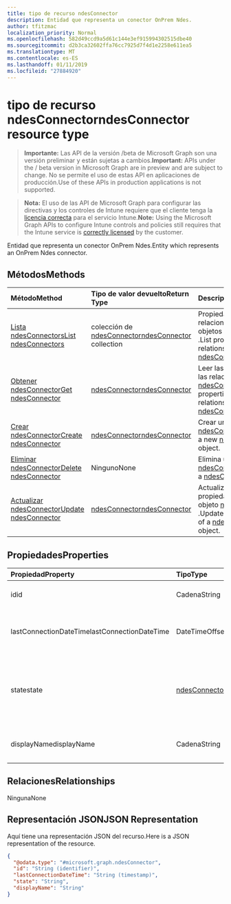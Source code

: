 ```yaml
---
title: tipo de recurso ndesConnector
description: Entidad que representa un conector OnPrem Ndes.
author: tfitzmac
localization_priority: Normal
ms.openlocfilehash: 582d49ccd9a5d61c144e3ef915994302515dbe40
ms.sourcegitcommit: d2b3ca32602ffa76cc7925d7f4d1e2258e611ea5
ms.translationtype: MT
ms.contentlocale: es-ES
ms.lasthandoff: 01/11/2019
ms.locfileid: "27884920"
---
```

# <a name="ndesconnector-resource-type"></a><span data-ttu-id="52604-103">tipo de recurso ndesConnector</span><span class="sxs-lookup"><span data-stu-id="52604-103">ndesConnector resource type</span></span>

> <span data-ttu-id="52604-104">**Importante:** Las API de la versión /beta de Microsoft Graph son una versión preliminar y están sujetas a cambios.</span><span class="sxs-lookup"><span data-stu-id="52604-104">**Important:** APIs under the / beta version in Microsoft Graph are in preview and are subject to change.</span></span> <span data-ttu-id="52604-105">No se permite el uso de estas API en aplicaciones de producción.</span><span class="sxs-lookup"><span data-stu-id="52604-105">Use of these APIs in production applications is not supported.</span></span>

> <span data-ttu-id="52604-106">**Nota:** El uso de las API de Microsoft Graph para configurar las directivas y los controles de Intune requiere que el cliente tenga la [licencia correcta](https://go.microsoft.com/fwlink/?linkid=839381) para el servicio Intune.</span><span class="sxs-lookup"><span data-stu-id="52604-106">**Note:** Using the Microsoft Graph APIs to configure Intune controls and policies still requires that the Intune service is [correctly licensed](https://go.microsoft.com/fwlink/?linkid=839381) by the customer.</span></span>

<span data-ttu-id="52604-107">Entidad que representa un conector OnPrem Ndes.</span><span class="sxs-lookup"><span data-stu-id="52604-107">Entity which represents an OnPrem Ndes connector.</span></span>
## <a name="methods"></a><span data-ttu-id="52604-108">Métodos</span><span class="sxs-lookup"><span data-stu-id="52604-108">Methods</span></span>
|<span data-ttu-id="52604-109">Método</span><span class="sxs-lookup"><span data-stu-id="52604-109">Method</span></span>|<span data-ttu-id="52604-110">Tipo de valor devuelto</span><span class="sxs-lookup"><span data-stu-id="52604-110">Return Type</span></span>|<span data-ttu-id="52604-111">Descripción</span><span class="sxs-lookup"><span data-stu-id="52604-111">Description</span></span>|
|:---|:---|:---|
|[<span data-ttu-id="52604-112">Lista ndesConnectors</span><span class="sxs-lookup"><span data-stu-id="52604-112">List ndesConnectors</span></span>](../api/intune-deviceconfig-ndesconnector-list.md)|<span data-ttu-id="52604-113">colección de [ndesConnector](../resources/intune-deviceconfig-ndesconnector.md)</span><span class="sxs-lookup"><span data-stu-id="52604-113">[ndesConnector](../resources/intune-deviceconfig-ndesconnector.md) collection</span></span>|<span data-ttu-id="52604-114">Propiedades de la lista y relaciones de los objetos [ndesConnector](../resources/intune-deviceconfig-ndesconnector.md) .</span><span class="sxs-lookup"><span data-stu-id="52604-114">List properties and relationships of the [ndesConnector](../resources/intune-deviceconfig-ndesconnector.md) objects.</span></span>|
|[<span data-ttu-id="52604-115">Obtener ndesConnector</span><span class="sxs-lookup"><span data-stu-id="52604-115">Get ndesConnector</span></span>](../api/intune-deviceconfig-ndesconnector-get.md)|[<span data-ttu-id="52604-116">ndesConnector</span><span class="sxs-lookup"><span data-stu-id="52604-116">ndesConnector</span></span>](../resources/intune-deviceconfig-ndesconnector.md)|<span data-ttu-id="52604-117">Leer las propiedades y las relaciones del objeto [ndesConnector](../resources/intune-deviceconfig-ndesconnector.md) .</span><span class="sxs-lookup"><span data-stu-id="52604-117">Read properties and relationships of the [ndesConnector](../resources/intune-deviceconfig-ndesconnector.md) object.</span></span>|
|[<span data-ttu-id="52604-118">Crear ndesConnector</span><span class="sxs-lookup"><span data-stu-id="52604-118">Create ndesConnector</span></span>](../api/intune-deviceconfig-ndesconnector-create.md)|[<span data-ttu-id="52604-119">ndesConnector</span><span class="sxs-lookup"><span data-stu-id="52604-119">ndesConnector</span></span>](../resources/intune-deviceconfig-ndesconnector.md)|<span data-ttu-id="52604-120">Crear un nuevo objeto [ndesConnector](../resources/intune-deviceconfig-ndesconnector.md) .</span><span class="sxs-lookup"><span data-stu-id="52604-120">Create a new [ndesConnector](../resources/intune-deviceconfig-ndesconnector.md) object.</span></span>|
|[<span data-ttu-id="52604-121">Eliminar ndesConnector</span><span class="sxs-lookup"><span data-stu-id="52604-121">Delete ndesConnector</span></span>](../api/intune-deviceconfig-ndesconnector-delete.md)|<span data-ttu-id="52604-122">Ninguno</span><span class="sxs-lookup"><span data-stu-id="52604-122">None</span></span>|<span data-ttu-id="52604-123">Elimina un [ndesConnector](../resources/intune-deviceconfig-ndesconnector.md).</span><span class="sxs-lookup"><span data-stu-id="52604-123">Deletes a [ndesConnector](../resources/intune-deviceconfig-ndesconnector.md).</span></span>|
|[<span data-ttu-id="52604-124">Actualizar ndesConnector</span><span class="sxs-lookup"><span data-stu-id="52604-124">Update ndesConnector</span></span>](../api/intune-deviceconfig-ndesconnector-update.md)|[<span data-ttu-id="52604-125">ndesConnector</span><span class="sxs-lookup"><span data-stu-id="52604-125">ndesConnector</span></span>](../resources/intune-deviceconfig-ndesconnector.md)|<span data-ttu-id="52604-126">Actualizar las propiedades de un objeto [ndesConnector](../resources/intune-deviceconfig-ndesconnector.md) .</span><span class="sxs-lookup"><span data-stu-id="52604-126">Update the properties of a [ndesConnector](../resources/intune-deviceconfig-ndesconnector.md) object.</span></span>|

## <a name="properties"></a><span data-ttu-id="52604-127">Propiedades</span><span class="sxs-lookup"><span data-stu-id="52604-127">Properties</span></span>
|<span data-ttu-id="52604-128">Propiedad</span><span class="sxs-lookup"><span data-stu-id="52604-128">Property</span></span>|<span data-ttu-id="52604-129">Tipo</span><span class="sxs-lookup"><span data-stu-id="52604-129">Type</span></span>|<span data-ttu-id="52604-130">Descripción</span><span class="sxs-lookup"><span data-stu-id="52604-130">Description</span></span>|
|:---|:---|:---|
|<span data-ttu-id="52604-131">id</span><span class="sxs-lookup"><span data-stu-id="52604-131">id</span></span>|<span data-ttu-id="52604-132">Cadena</span><span class="sxs-lookup"><span data-stu-id="52604-132">String</span></span>|<span data-ttu-id="52604-133">La clave del conector NDES.</span><span class="sxs-lookup"><span data-stu-id="52604-133">The key of the NDES Connector.</span></span>|
|<span data-ttu-id="52604-134">lastConnectionDateTime</span><span class="sxs-lookup"><span data-stu-id="52604-134">lastConnectionDateTime</span></span>|<span data-ttu-id="52604-135">DateTimeOffset</span><span class="sxs-lookup"><span data-stu-id="52604-135">DateTimeOffset</span></span>|<span data-ttu-id="52604-136">Última hora de conexión para el conector Ndes</span><span class="sxs-lookup"><span data-stu-id="52604-136">Last connection time for the Ndes Connector</span></span>|
|<span data-ttu-id="52604-137">state</span><span class="sxs-lookup"><span data-stu-id="52604-137">state</span></span>|[<span data-ttu-id="52604-138">ndesConnectorState</span><span class="sxs-lookup"><span data-stu-id="52604-138">ndesConnectorState</span></span>](../resources/intune-deviceconfig-ndesconnectorstate.md)|<span data-ttu-id="52604-139">Estado de conector NDES.</span><span class="sxs-lookup"><span data-stu-id="52604-139">Ndes Connector Status.</span></span> <span data-ttu-id="52604-140">Los valores posibles son: `none`, `active` y `inactive`.</span><span class="sxs-lookup"><span data-stu-id="52604-140">Possible values are: `none`, `active`, `inactive`.</span></span>|
|<span data-ttu-id="52604-141">displayName</span><span class="sxs-lookup"><span data-stu-id="52604-141">displayName</span></span>|<span data-ttu-id="52604-142">Cadena</span><span class="sxs-lookup"><span data-stu-id="52604-142">String</span></span>|<span data-ttu-id="52604-143">El nombre descriptivo del conector Ndes.</span><span class="sxs-lookup"><span data-stu-id="52604-143">The friendly name of the Ndes Connector.</span></span>|

## <a name="relationships"></a><span data-ttu-id="52604-144">Relaciones</span><span class="sxs-lookup"><span data-stu-id="52604-144">Relationships</span></span>
<span data-ttu-id="52604-145">Ninguna</span><span class="sxs-lookup"><span data-stu-id="52604-145">None</span></span>
## <a name="json-representation"></a><span data-ttu-id="52604-146">Representación JSON</span><span class="sxs-lookup"><span data-stu-id="52604-146">JSON Representation</span></span>
<span data-ttu-id="52604-147">Aquí tiene una representación JSON del recurso.</span><span class="sxs-lookup"><span data-stu-id="52604-147">Here is a JSON representation of the resource.</span></span>
<!-- {
  "blockType": "resource",
  "keyProperty": "id",
  "@odata.type": "microsoft.graph.ndesConnector"
}
-->
``` json
{
  "@odata.type": "#microsoft.graph.ndesConnector",
  "id": "String (identifier)",
  "lastConnectionDateTime": "String (timestamp)",
  "state": "String",
  "displayName": "String"
}
```





